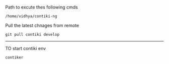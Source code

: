 Path to excute thes following cmds
```
/home/vidhya/contiki-ng
```
Pull the latest chnages from remote 
```
git pull contiki develop
```


---
TO start contiki env 


```
contiker
```